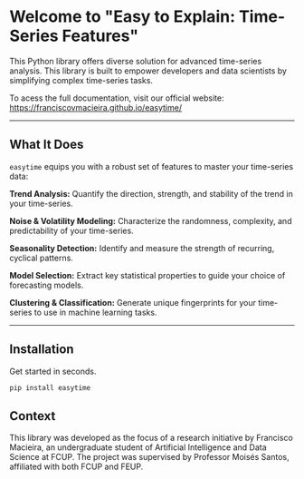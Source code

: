 # Welcome to "Easy to Explain: Time-Series Features"

This Python library offers diverse solution for advanced time-series analysis. This library is built to empower developers and data scientists by simplifying complex time-series tasks.

To acess the full documentation, visit our official website: https://franciscovmacieira.github.io/easytime/

---

## What It Does

`easytime` equips you with a robust set of features to master your time-series data:

**Trend Analysis:** Quantify the direction, strength, and stability of the trend in your time-series.

**Noise & Volatility Modeling:** Characterize the randomness, complexity, and predictability of your time-series.

**Seasonality Detection:** Identify and measure the strength of recurring, cyclical patterns.

**Model Selection:** Extract key statistical properties to guide your choice of forecasting models.

**Clustering & Classification:** Generate unique fingerprints for your time-series to use in machine learning tasks.

---

## Installation

Get started in seconds.

```bash
pip install easytime
```

## Context

This library was developed as the focus of a research initiative by Francisco Macieira, an undergraduate student of Artificial Intelligence and Data Science at FCUP. The project was supervised by Professor Moisés Santos, affiliated with both FCUP and FEUP.